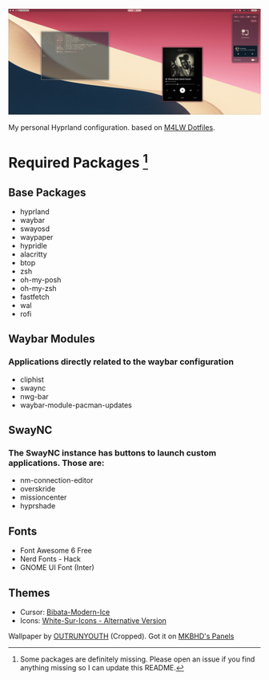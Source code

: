 ![Preview](https://raw.githubusercontent.com/tduarte/dotfiles/refs/heads/master/preview/2024-11-01-215133_hyprshot.png)

My personal Hyprland configuration. based on [M4LW Dotfiles](https://github.com/mylinuxforwork/dotfiles/tree/main?tab=readme-ov-file).

# Required Packages [^1]

## Base Packages
- hyprland
- waybar
- swayosd
- waypaper
- hypridle
- alacritty
- btop
- zsh
- oh-my-posh
- oh-my-zsh
- fastfetch
- wal
- rofi

## Waybar Modules
### Applications directly related to the waybar configuration
- cliphist
- swaync
- nwg-bar
- waybar-module-pacman-updates

## SwayNC
### The SwayNC instance has buttons to launch custom applications. Those are:
- nm-connection-editor
- overskride
- missioncenter
- hyprshade
  
## Fonts
- Font Awesome 6 Free
- Nerd Fonts - Hack
- GNOME UI Font (Inter)
  
## Themes
- Cursor: [Bibata-Modern-Ice](https://github.com/ful1e5/Bibata_Cursor)
- Icons: [White-Sur-Icons - Alternative Version](https://github.com/vinceliuice/WhiteSur-icon-theme)

Wallpaper by [OUTRUNYOUTH](https://www.instagram.com/outrunyouth/?hl=en) (Cropped).
Got it on [MKBHD's Panels](https://panels.art/w/jfl)

[^1]: Some packages are definitely missing. Please open an issue if you find anything missing so I can update this README.
